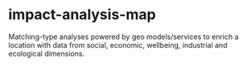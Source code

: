 # impact-analysis-map
Matching-type analyses powered by geo models/services to enrich a location with data from social, economic, wellbeing, industrial and ecological dimensions. 
